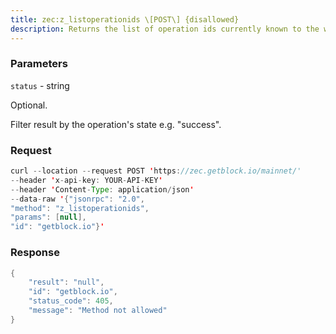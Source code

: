 ```yaml
---
title: zec:z_listoperationids \[POST\] {disallowed}
description: Returns the list of operation ids currently known to the wallet.
---
```


### Parameters


`status` - string

Optional.

Filter result by the operation's state e.g. "success".

### Request

``` java
curl --location --request POST 'https://zec.getblock.io/mainnet/' 
--header 'x-api-key: YOUR-API-KEY' 
--header 'Content-Type: application/json' 
--data-raw '{"jsonrpc": "2.0",
"method": "z_listoperationids",
"params": [null],
"id": "getblock.io"}'
```

###  Response

``` java
{
    "result": "null",
    "id": "getblock.io",
    "status_code": 405,
    "message": "Method not allowed"
}
```

